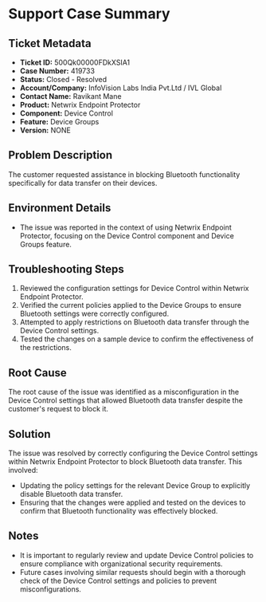 # Support Case Summary

## Ticket Metadata
- **Ticket ID:** 500Qk00000FDkXSIA1
- **Case Number:** 419733
- **Status:** Closed - Resolved
- **Account/Company:** InfoVision Labs India Pvt.Ltd / IVL Global
- **Contact Name:** Ravikant Mane
- **Product:** Netwrix Endpoint Protector
- **Component:** Device Control
- **Feature:** Device Groups
- **Version:** NONE

## Problem Description
The customer requested assistance in blocking Bluetooth functionality specifically for data transfer on their devices.

## Environment Details
- The issue was reported in the context of using Netwrix Endpoint Protector, focusing on the Device Control component and Device Groups feature.

## Troubleshooting Steps
1. Reviewed the configuration settings for Device Control within Netwrix Endpoint Protector.
2. Verified the current policies applied to the Device Groups to ensure Bluetooth settings were correctly configured.
3. Attempted to apply restrictions on Bluetooth data transfer through the Device Control settings.
4. Tested the changes on a sample device to confirm the effectiveness of the restrictions.

## Root Cause
The root cause of the issue was identified as a misconfiguration in the Device Control settings that allowed Bluetooth data transfer despite the customer's request to block it.

## Solution
The issue was resolved by correctly configuring the Device Control settings within Netwrix Endpoint Protector to block Bluetooth data transfer. This involved:
- Updating the policy settings for the relevant Device Group to explicitly disable Bluetooth data transfer.
- Ensuring that the changes were applied and tested on the devices to confirm that Bluetooth functionality was effectively blocked.

## Notes
- It is important to regularly review and update Device Control policies to ensure compliance with organizational security requirements.
- Future cases involving similar requests should begin with a thorough check of the Device Control settings and policies to prevent misconfigurations.